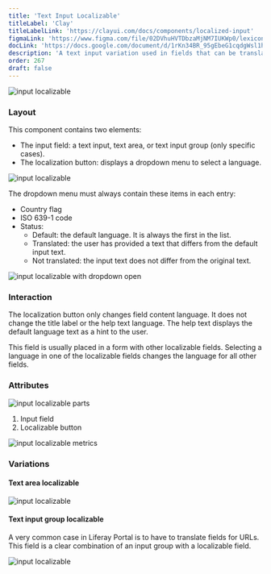 ```yaml
---
title: 'Text Input Localizable'
titleLabel: 'Clay'
titleLabelLink: 'https://clayui.com/docs/components/localized-input'
figmaLink: 'https://www.figma.com/file/02DVhuHVTDbzaMjNM7IUKWp0/lexicon?node-id=6033%3A2985'
docLink: 'https://docs.google.com/document/d/1rKn34BR_95gEbeG1cqdgWsl1h6buo1MPdG9Jrgz_xU4/edit?usp=sharing'
description: 'A text input variation used in fields that can be translated into multiple languages.'
order: 267
draft: false
---
```


![input localizable](/images/lexicon/InputLocalizable.jpg)

### Layout

This component contains two elements:

-   The input field: a text input, text area, or text input group (only specific cases).
-   The localization button: displays a dropdown menu to select a language.

![input localizable](/images/lexicon/InputLocalizable.jpg)

The dropdown menu must always contain these items in each entry:

-   Country flag
-   ISO 639-1 code
-   Status:
    -   Default: the default language. It is always the first in the list.
    -   Translated: the user has provided a text that differs from the default input text.
    -   Not translated: the input text does not differ from the original text.

![input localizable with dropdown open](/images/lexicon/InputLocalizableOpen.jpg)

### Interaction

The localization button only changes field content language. It does not change the title label or the help text language. The help text displays the default language text as a hint to the user.

This field is usually placed in a form with other localizable fields. Selecting a language in one of the localizable fields changes the language for all other fields.

### Attributes

![input localizable parts](/images/lexicon/InputLocalizableParts.jpg)

1. Input field
2. Localizable button

![input localizable metrics](/images/lexicon/InputLocalizableMetrics.jpg)

### Variations

#### Text area localizable

![input localizable](/images/lexicon/InputLocalizableArea.jpg)

#### Text input group localizable

A very common case in Liferay Portal is to have to translate fields for URLs. This field is a clear combination of an input group with a localizable field.

![input localizable](/images/lexicon/InputLocalizableGroupUrl.jpg)
